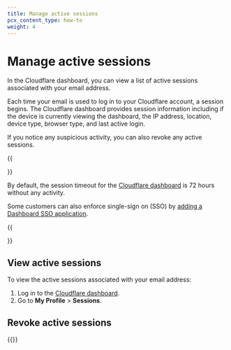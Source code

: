 ```yaml
---
title: Manage active sessions
pcx_content_type: how-to
weight: 4
---
```


# Manage active sessions

In the Cloudflare dashboard, you can view a list of active sessions associated with your email address.

Each time your email is used to log in to your Cloudflare account, a session begins. The Cloudflare dashboard provides session information including if the device is currently viewing the dashboard, the IP address, location, device type, browser type, and last active login.

If you notice any suspicious activity, you can also revoke any active sessions.

{{<Aside type="note">}}

By default, the session timeout for the [Cloudflare dashboard](https://dash.cloudflare.com) is 72 hours without any activity.

Some customers can also enforce single-sign on (SSO) by [adding a Dashboard SSO application](/cloudflare-one/applications/configure-apps/dash-sso-apps/).

{{</Aside>}}

## View active sessions

To view the active sessions associated with your email address:

1. Log in to the [Cloudflare dashboard](https://dash.cloudflare.com).
2. Go to **My Profile** > **Sessions**.

## Revoke active sessions

{{<render file="_revoke-active-sessions.md">}}
